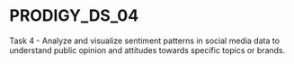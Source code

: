 # PRODIGY_DS_04
Task 4 - Analyze and visualize sentiment patterns in social media data to understand public opinion and attitudes towards specific topics or brands.
